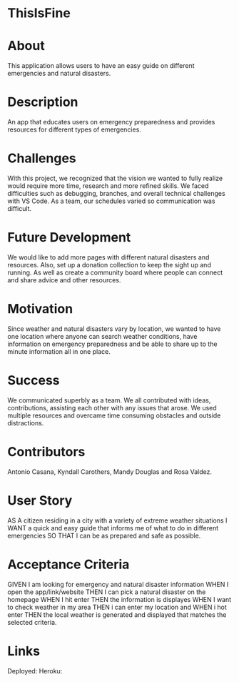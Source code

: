 # ThisIsFine

# About

This application allows users to have an easy guide on different emergencies and natural disasters.

# Description

An app that educates users on emergency preparedness and provides resources for different types of emergencies.

# Challenges

With this project, we recognized that the vision we wanted to fully realize would require more time, research and more refined skills. We faced difficulties such as debugging, branches, and overall technical challenges with VS Code. As a team, our schedules varied so communication was difficult.

# Future Development

We would like to add more pages with different natural disasters and resources. Also, set up a donation collection to keep the sight up and running. As well as create a community board where people can connect and share advice and other resources.

# Motivation

Since weather and natural disasters vary by location, we wanted to have one location where anyone can search weather conditions, have information on emergency preparedness and be able to share up to the minute information all in one place.

# Success

We communicated superbly as a team. We all contributed with ideas, contributions, assisting each other with any issues that arose. We used multiple resources and overcame time consuming obstacles and outside distractions.

# Contributors

Antonio Casana, Kyndall Carothers, Mandy Douglas and Rosa Valdez.

# User Story

AS A citizen residing in a city with a variety of extreme weather situations
I WANT a quick and easy guide that informs me of what to do in different emergencies
SO THAT I can be as prepared and safe as possible.

# Acceptance Criteria

GIVEN I am looking for emergency and natural disaster information WHEN I open the app/link/website THEN I can pick a natural disaster on the homepage WHEN I hit enter THEN the information is displayes WHEN I want to check weather in my area THEN i can enter my location and WHEN i hot enter THEN the local weather is generated and displayed that matches the selected criteria.

# Links

Deployed:
Heroku:

